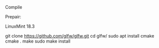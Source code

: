 Compile

Prepair:

LinuxMint 18.3

git clone https://github.com/glfw/glfw.git
cd glfw/
sudo apt install cmake
cmake .
make
sudo make install
